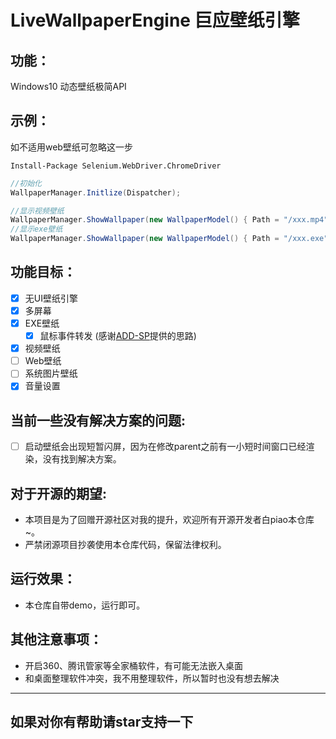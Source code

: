 # LiveWallpaperEngine 巨应壁纸引擎

## 功能：
Windows10 动态壁纸极简API

## 示例：
如不适用web壁纸可忽略这一步
```
Install-Package Selenium.WebDriver.ChromeDriver
```

```csharp
//初始化
WallpaperManager.Initlize(Dispatcher);

//显示视频壁纸
WallpaperManager.ShowWallpaper(new WallpaperModel() { Path = "/xxx.mp4"},WallpaperManager.Screens[0])
//显示exe壁纸
WallpaperManager.ShowWallpaper(new WallpaperModel() { Path = "/xxx.exe"},WallpaperManager.Screens[0])
```

## 功能目标：
- [x] 无UI壁纸引擎
- [x] 多屏幕
- [x] EXE壁纸 
	- [x] 鼠标事件转发 (感谢[ADD-SP](https://github.com/ADD-SP)提供的思路)  
- [x] 视频壁纸
- [ ] Web壁纸
- [ ] 系统图片壁纸
- [x] 音量设置

## 当前一些没有解决方案的问题:
- [ ] 启动壁纸会出现短暂闪屏，因为在修改parent之前有一小短时间窗口已经渲染，没有找到解决方案。

## 对于开源的期望:
- 本项目是为了回赠开源社区对我的提升，欢迎所有开源开发者白piao本仓库~。
- 严禁闭源项目抄袭使用本仓库代码，保留法律权利。

## 运行效果：
* 本仓库自带demo，运行即可。  

## 其他注意事项：
* 开启360、腾讯管家等全家桶软件，有可能无法嵌入桌面
* 和桌面整理软件冲突，我不用整理软件，所以暂时也没有想去解决

---

## 如果对你有帮助请star支持一下
